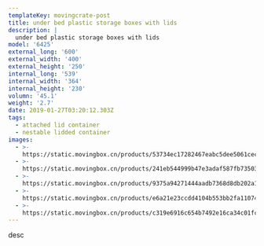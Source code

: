 ```yaml
---
templateKey: movingcrate-post
title: under bed plastic storage boxes with lids
description: |
  under bed plastic storage boxes with lids
model: '6425'
external_long: '600'
external_width: '400'
external_height: '250'
internal_long: '539'
internal_width: '364'
internal_height: '230'
volumn: '45.1'
weight: '2.7'
date: 2019-01-27T03:20:12.303Z
tags:
  - attached lid container
  - nestable lidded container
images:
  - >-
    https://static.movingbox.cn/products/53734ec17282467eabc5dee5061cecf3.jpg
  - >-
    https://static.movingbox.cn/products/241eb544999b47e3adaf587fb7350337.jpg
  - >-
    https://static.movingbox.cn/products/9375a94271444aadb7368d8db202a118.jpg
  - >-
    https://static.movingbox.cn/products/e6a21e23ccdd4104b553bb2fa110746d.jpg
  - >-
    https://static.movingbox.cn/products/c319e6916c654b7492e16ca34c01fc9a.jpg
---
```

desc
